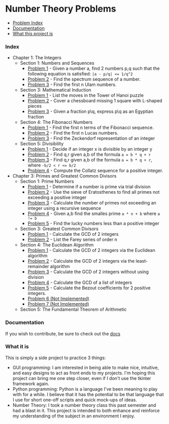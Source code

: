 Number Theory Problems
======================

- [Problem Index][index]
- [Documentation][documentation]
- [What this project is][what]

### Index ###

- Chapter 1: The Integers
  - Section 1: Numbers and Sequences
    - [Problem 1][1.1.1] - Given a number a, find 2 numbers p,q such that the
                           following equation is satisfied: `|a - p/q| <= 1/q^2`
    - [Problem 2][1.1.2] - Find the spectrum sequence of a number.
    - [Problem 3][1.1.3] - Find the first n Ulam numbers.
  - Section 3: Mathematical Induction
    - [Problem 1][1.3.1] - List the moves in the Tower of Hanoi puzzle
    - [Problem 2][1.3.2] - Cover a chessboard missing 1 square with L-shaped
                           pieces
    - [Problem 3][1.3.3] - Given a fraction p\q, express p\q as an Egyptian
                           fraction
  - Section 4: The Fibonacci Numbers
    - [Problem 1][1.4.1] - Find the first n terms of the Fibonacci sequence.
    - [Problem 2][1.4.2] - Find the first n Lucas numbers.
    - [Problem 3][1.4.3] - Find the Zeckendorf representation of an integer
  - Section 5: Divisibility
    - [Problem 1][1.5.1] - Decide if an integer x is divisible by an integer y
    - [Problem 2][1.5.2] - Find q,r given a,b of the formula `a = b * q + r`
    - [Problem 3][1.5.3] - Find q,r given a,b of the formula `a = b * q + r`,
                           where `-b/2 < r <= b/2`
    - [Problem 4][1.5.4] - Compute the Collatz sequence for a positive integer.
- Chapter 3: Primes and Greatest Common Divisors
  - Section 1: Prime Numbers
    - [Problem 1][3.1.1] - Determine if a number is prime via trial division
    - [Problem 2][3.1.2] - Use the sieve of Eratosthenes to find all primes not
                           exceeding a positive integer
    - [Problem 3][3.1.3] - Calculate the number of primes not exceeding an
                           integer using a recursive sequence
    - [Problem 4][3.1.4] - Given a,b find the smalles prime `a * n + b` where
                           `a != b`
    - [Problem 5][3.1.5] - Find the lucky numbers less than a positive integer
  - Section 3: Greatest Common Divisors
    - [Problem 1][3.3.1] - Calculate the GCD of 2 integers
    - [Problem 2][3.3.2] - List the Farey series of order n
  - Section 4: The Euclidean Algorithm
    - [Problem 1][3.4.1] - Calculate the GCD of 2 integers via the Euclidean
                           algorithm
    - [Problem 2][3.4.2] - Calculate the GCD of 2 integers via the
                           least-remainder algorithm
    - [Problem 3][3.4.3] - Calculate the GCD of 2 integers without using
                           division
    - [Problem 4][3.4.4] - Calculate the GCD of a list of integers
    - [Problem 5][3.4.5] - Calculate the Bezout coefficients for 2 positive
                           integers.
    - [Problem 6 (Not Implemented)][3.4.6]
    - [Problem 7 (Not Implemented)][3.4.7]
  - Section 5: The Fundamental Theorem of Arithmetic

### Documentation ###

If you wish to contribute, be sure to check out the [docs][docs]

### What it is ###

This is simply a side project to practice 3 things:
- GUI programming: I am interested in being able to make nice, intuitive, and
easy designs to act as front ends to my projects. I'm hoping this project can
bring me one step closer, even if I don't use the tkinter framework again.
- Python programming: Python is a language I've been meaning to play with for a
while. I believe that it has the potential to be that language that I use for
short one-off scripts and quick mock-ups of ideas.
- Number Theory: I took a number theory class this past semester and had a blast
in it. This project is intended to both enhance and reinforce my understanding
of the subject in an environment I enjoy.

[index]: #index
[documentation]: #documentation
[what]: #what-it-is
[1.1.1]: chapter1/section1/problem1
[1.1.2]: chapter1/section1/problem2
[1.1.3]: chapter1/section1/problem3
[1.3.1]: chapter1/section3/problem1
[1.3.2]: chapter1/section3/problem2
[1.3.3]: chapter1/section3/problem3
[1.4.1]: chapter1/section4/problem1
[1.4.2]: chapter1/section4/problem2
[1.4.3]: chapter1/section4/problem3
[1.5.1]: chapter1/section5/problem1
[1.5.2]: chapter1/section5/problem2
[1.5.3]: chapter1/section5/problem3
[1.5.4]: chapter1/section5/problem4
[3.1.1]: chapter3/section1/problem1
[3.1.2]: chapter3/section1/problem2
[3.1.3]: chapter3/section1/problem3
[3.1.4]: chapter3/section1/problem4
[3.1.5]: chapter3/section1/problem5
[3.3.1]: chapter3/section3/problem1
[3.3.2]: chapter3/section3/problem2
[3.4.1]: chapter3/section4/problem1
[3.4.2]: chapter3/section4/problem2
[3.4.3]: chapter3/section4/problem3
[3.4.4]: chapter3/section4/problem4
[3.4.5]: chapter3/section4/problem5
[3.4.6]: chapter3/section4/problem6
[3.4.7]: chapter3/section4/problem7
[docs]: Docs
